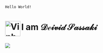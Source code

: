 <code>Hello World!</code> <table><tr><h1>I am &Dscr;&escr;&iscr;&vscr;&iscr;&dscr; &Sscr;&ascr;&sscr;&sscr;&ascr;&kscr;&iscr;
<img align="left" alt="Vinho" height="50" width="50" src="https://unavatar.vercel.app/github/deividsassaki"></tr></table></h1>
</div>
   <p><p>
<div> 
   <a href="https://www.linkedin.com/in/deivid-sassaki/" target="_blank"><img src="https://img.shields.io/badge/-LinkedIn-%230077B5?style=for-the-badge&logo=linkedin&logoColor=white" target="_blank" rel="noopener noreferrer"></a> 
